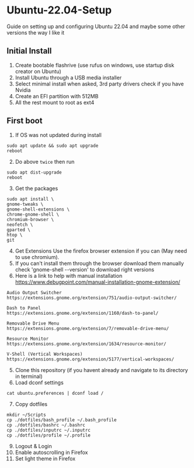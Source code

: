 # Ubuntu-22.04-Setup
Guide on setting up and configuring Ubuntu 22.04 and maybe some other versions the way I like it

## Initial Install
1. Create bootable flashrive (use rufus on windows, use startup disk creator on Ubuntu)
2. Install Ubuntu through a USB media installer
3. Select minimal install when asked, 3rd party drivers check if you have Nvidia 
4. Create an EFI partition with 512MB
5. All the rest mount to root as ext4

## First boot
1. If OS was not updated during install
```
sudo apt update && sudo apt upgrade
reboot
```
2. Do above `twice` then run
```
sudo apt dist-upgrade
reboot
```
3. Get the packages
```
sudo apt install \
gnome-tweaks \
gnome-shell-extensions \
chrome-gnome-shell \
chromium-browser \
neofetch \
gparted \
htop \
git
```
4. Get Extensions Use the firefox browser extension if you can (May need to use chromium).
5. If you can't install them through the browser download them manually check 'gnome-shell --version' to download right versions
6. Here is a link to help with manual installation https://www.debugpoint.com/manual-installation-gnome-extension/
```
Audio Output Switcher
https://extensions.gnome.org/extension/751/audio-output-switcher/

Dash to Panel
https://extensions.gnome.org/extension/1160/dash-to-panel/

Removable Drive Menu
https://extensions.gnome.org/extension/7/removable-drive-menu/

Resource Monitor
https://extensions.gnome.org/extension/1634/resource-monitor/

V-Shell (Vertical Workspaces)
https://extensions.gnome.org/extension/5177/vertical-workspaces/
```
5. Clone this repository (if you havent already and navigate to its directory in terminal)
6. Load dconf settings
```
cat ubuntu.preferences | dconf load /
``` 
7. Copy dotfiles
```
mkdir ~/Scripts
cp ./dotfiles/bash_profile ~/.bash_profile
cp ./dotfiles/bashrc ~/.bashrc
cp ./dotfiles/inputrc ~/.inputrc
cp ./dotfiles/profile ~/.profile
```
9. Logout & Login
8. Enable autoscrolling in Firefox
9. Set light theme in Firefox
